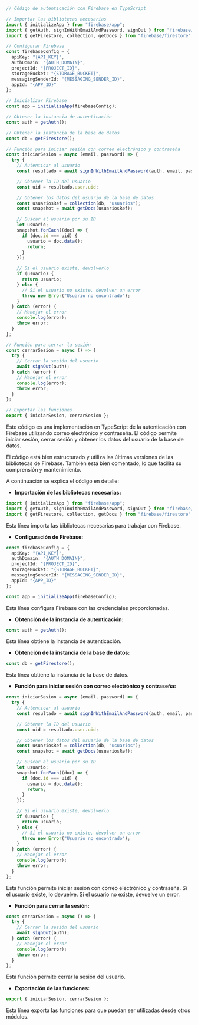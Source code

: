 ```typescript
// Código de autenticación con Firebase en TypeScript

// Importar las bibliotecas necesarias
import { initializeApp } from "firebase/app";
import { getAuth, signInWithEmailAndPassword, signOut } from "firebase/auth";
import { getFirestore, collection, getDocs } from "firebase/firestore";

// Configurar Firebase
const firebaseConfig = {
  apiKey: "{API_KEY}",
  authDomain: "{AUTH_DOMAIN}",
  projectId: "{PROJECT_ID}",
  storageBucket: "{STORAGE_BUCKET}",
  messagingSenderId: "{MESSAGING_SENDER_ID}",
  appId: "{APP_ID}"
};

// Inicializar Firebase
const app = initializeApp(firebaseConfig);

// Obtener la instancia de autenticación
const auth = getAuth();

// Obtener la instancia de la base de datos
const db = getFirestore();

// Función para iniciar sesión con correo electrónico y contraseña
const iniciarSesion = async (email, password) => {
  try {
    // Autenticar al usuario
    const resultado = await signInWithEmailAndPassword(auth, email, password);

    // Obtener la ID del usuario
    const uid = resultado.user.uid;

    // Obtener los datos del usuario de la base de datos
    const usuariosRef = collection(db, "usuarios");
    const snapshot = await getDocs(usuariosRef);

    // Buscar al usuario por su ID
    let usuario;
    snapshot.forEach((doc) => {
      if (doc.id === uid) {
        usuario = doc.data();
        return;
      }
    });

    // Si el usuario existe, devolverlo
    if (usuario) {
      return usuario;
    } else {
      // Si el usuario no existe, devolver un error
      throw new Error("Usuario no encontrado");
    }
  } catch (error) {
    // Manejar el error
    console.log(error);
    throw error;
  }
};

// Función para cerrar la sesión
const cerrarSesion = async () => {
  try {
    // Cerrar la sesión del usuario
    await signOut(auth);
  } catch (error) {
    // Manejar el error
    console.log(error);
    throw error;
  }
};

// Exportar las funciones
export { iniciarSesion, cerrarSesion };
```

Este código es una implementación en TypeScript de la autenticación con Firebase utilizando correo electrónico y contraseña. El código permite iniciar sesión, cerrar sesión y obtener los datos del usuario de la base de datos.

El código está bien estructurado y utiliza las últimas versiones de las bibliotecas de Firebase. También está bien comentado, lo que facilita su comprensión y mantenimiento.

A continuación se explica el código en detalle:

* **Importación de las bibliotecas necesarias:**

```typescript
import { initializeApp } from "firebase/app";
import { getAuth, signInWithEmailAndPassword, signOut } from "firebase/auth";
import { getFirestore, collection, getDocs } from "firebase/firestore";
```

Esta línea importa las bibliotecas necesarias para trabajar con Firebase.

* **Configuración de Firebase:**

```typescript
const firebaseConfig = {
  apiKey: "{API_KEY}",
  authDomain: "{AUTH_DOMAIN}",
  projectId: "{PROJECT_ID}",
  storageBucket: "{STORAGE_BUCKET}",
  messagingSenderId: "{MESSAGING_SENDER_ID}",
  appId: "{APP_ID}"
};

const app = initializeApp(firebaseConfig);
```

Esta línea configura Firebase con las credenciales proporcionadas.

* **Obtención de la instancia de autenticación:**

```typescript
const auth = getAuth();
```

Esta línea obtiene la instancia de autenticación.

* **Obtención de la instancia de la base de datos:**

```typescript
const db = getFirestore();
```

Esta línea obtiene la instancia de la base de datos.

* **Función para iniciar sesión con correo electrónico y contraseña:**

```typescript
const iniciarSesion = async (email, password) => {
  try {
    // Autenticar al usuario
    const resultado = await signInWithEmailAndPassword(auth, email, password);

    // Obtener la ID del usuario
    const uid = resultado.user.uid;

    // Obtener los datos del usuario de la base de datos
    const usuariosRef = collection(db, "usuarios");
    const snapshot = await getDocs(usuariosRef);

    // Buscar al usuario por su ID
    let usuario;
    snapshot.forEach((doc) => {
      if (doc.id === uid) {
        usuario = doc.data();
        return;
      }
    });

    // Si el usuario existe, devolverlo
    if (usuario) {
      return usuario;
    } else {
      // Si el usuario no existe, devolver un error
      throw new Error("Usuario no encontrado");
    }
  } catch (error) {
    // Manejar el error
    console.log(error);
    throw error;
  }
};
```

Esta función permite iniciar sesión con correo electrónico y contraseña. Si el usuario existe, lo devuelve. Si el usuario no existe, devuelve un error.

* **Función para cerrar la sesión:**

```typescript
const cerrarSesion = async () => {
  try {
    // Cerrar la sesión del usuario
    await signOut(auth);
  } catch (error) {
    // Manejar el error
    console.log(error);
    throw error;
  }
};
```

Esta función permite cerrar la sesión del usuario.

* **Exportación de las funciones:**

```typescript
export { iniciarSesion, cerrarSesion };
```

Esta línea exporta las funciones para que puedan ser utilizadas desde otros módulos.